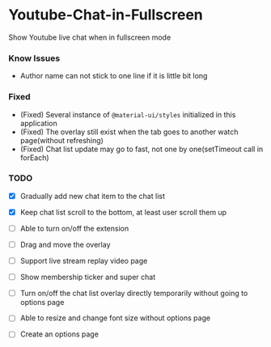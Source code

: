 # Youtube-Chat-in-Fullscreen
Show Youtube live chat when in fullscreen mode

### Know Issues

- Author name can not stick to one line if it is little bit long

### Fixed

- (Fixed) Several instance of `@material-ui/styles` initialized in this application
- (Fixed) The overlay still exist when the tab goes to another watch page(without refreshing)
- (Fixed) Chat list update may go to fast, not one by one(setTimeout call in forEach)

### TODO

- [x] Gradually add new chat item to the chat list
- [x] Keep chat list scroll to the bottom, at least user scroll them up
- [ ] Able to turn on/off the extension
- [ ] Drag and move the overlay
- [ ] Support live stream replay video page
- [ ] Show membership ticker and super chat
- [ ] Turn on/off the chat list overlay directly temporarily without going to options page
- [ ] Able to resize and change font size without options page
- [ ] Create an options page





